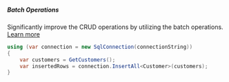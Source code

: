 <h5 class="center code-title">Batch Operations</h5>

Significantly improve the CRUD operations by utilizing the batch operations. [Learn more](/feature/batchoperations)

```csharp
using (var connection = new SqlConnection(connectionString))
{
    var customers = GetCustomers();
    var insertedRows = connection.InsertAll<Customer>(customers);
}
```
